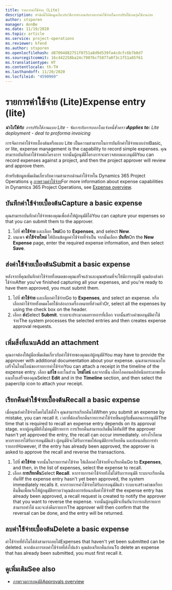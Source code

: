 ```yaml
---
title: รายการค่าใช้จ่าย (Lite)
description: หัวข้อนี้ให้ข้อมูลเกี่ยวกับวิธีการทำงานกับรายการค่าใช้จ่ายในการปรับใช้งานรุ่นใช้งานง่าย
author: stsporen
manager: AnnBe
ms.date: 11/19/2020
ms.topic: article
ms.service: project-operations
ms.reviewer: kfend
ms.author: stsporen
ms.openlocfilehash: d87094882751f0751a8d9d539fa4cdcfc6b7b0d7
ms.sourcegitcommit: 16c442258ba24c79076cf5877a0f3c1f51a85f61
ms.translationtype: HT
ms.contentlocale: th-TH
ms.lasthandoff: 11/20/2020
ms.locfileid: "4590969"
---
```

# <a name="expense-entry-lite"></a><span data-ttu-id="a847e-103">รายการค่าใช้จ่าย (Lite)</span><span class="sxs-lookup"><span data-stu-id="a847e-103">Expense entry (lite)</span></span>

<span data-ttu-id="a847e-104">_**นำไปใช้กับ:** การปรับใช้งานแบบ Lite - จัดการกับการออกใบแจ้งหนี้ชั่วคราว_</span><span class="sxs-lookup"><span data-stu-id="a847e-104">_**Applies to:** Lite deployment - deal to proforma invoicing_</span></span>

<span data-ttu-id="a847e-105">การจัดการค่าใช้จ่ายเบื้องต้นหรือแบบ Lite เป็นความสามารถในการบันทึกค่าใช้จ่ายแบบง่าย</span><span class="sxs-lookup"><span data-stu-id="a847e-105">Basic, or lite, expense management is the capability to record simple expenses.</span></span> <span data-ttu-id="a847e-106">คุณสามารถบันทึกค่าใช้จ่ายต่อโครงการ จากนั้นผู้อนุมัติโครงการจะตรวจสอบและอนุมัติ</span><span class="sxs-lookup"><span data-stu-id="a847e-106">You can record expenses against a project, and then the project approver will review and approve them.</span></span>

<span data-ttu-id="a847e-107">สำหรับข้อมูลเพิ่มเติมเกี่ยวกับความสามารถด้านค่าใช้จ่ายใน Dynamics 365 Project Operations ดู [ภาพรวมค่าใช้จ่าย](expense-overview.md)</span><span class="sxs-lookup"><span data-stu-id="a847e-107">For more information about expense capabilities in Dynamics 365 Project Operations, see [Expense overview](expense-overview.md).</span></span>

## <a name="capture-a-basic-expense"></a><span data-ttu-id="a847e-108">บันทึกค่าใช้จ่ายเบื้องต้น</span><span class="sxs-lookup"><span data-stu-id="a847e-108">Capture a basic expense</span></span>

<span data-ttu-id="a847e-109">คุณสามารถบันทึกค่าใช้จ่ายของคุณเพื่อส่งให้ผู้อนุมัติได้</span><span class="sxs-lookup"><span data-stu-id="a847e-109">You can capture your expenses so that you can submit them to the approver.</span></span>

1. <span data-ttu-id="a847e-110">ไปที่ **ค่าใช้จ่าย** และเลือก **ใหม่**</span><span class="sxs-lookup"><span data-stu-id="a847e-110">Go to **Expenses**, and select **New**.</span></span>
2. <span data-ttu-id="a847e-111">บนเพจ **ค่าใช้จ่ายใหม่** ให้ป้อนข้อมูลค่าใช้จ่ายที่จำเป็น จากนั้นเลือก **บันทึก**</span><span class="sxs-lookup"><span data-stu-id="a847e-111">On the **New Expense** page, enter the required expense information, and then select **Save**.</span></span>

## <a name="submit-a-basic-expense"></a><span data-ttu-id="a847e-112">ส่งค่าใช้จ่ายเบื้องต้น</span><span class="sxs-lookup"><span data-stu-id="a847e-112">Submit a basic expense</span></span>

<span data-ttu-id="a847e-113">หลังจากที่คุณบันทึกค่าใช้จ่ายทั้งหมดของคุณเสร็จแล้วและคุณพร้อมที่จะให้มีการอนุมัติ คุณต้องส่งค่าใช้จ่าย</span><span class="sxs-lookup"><span data-stu-id="a847e-113">After you've finished capturing all your expenses, and you're ready to have them approved, you must submit them.</span></span>

1. <span data-ttu-id="a847e-114">ไปที่ **ค่าใช้จ่าย** และเลือกค่าใช้จ่าย</span><span class="sxs-lookup"><span data-stu-id="a847e-114">Go to **Expenses**, and select an expense.</span></span> <span data-ttu-id="a847e-115">หรือเลือกค่าใช้จ่ายทั้งหมดโดยใช้กล่องกาเครื่องหมายที่ส่วนหัว</span><span class="sxs-lookup"><span data-stu-id="a847e-115">Or, select all the expenses by using the check box on the header.</span></span>
2. <span data-ttu-id="a847e-116">เลือก **ส่ง**</span><span class="sxs-lookup"><span data-stu-id="a847e-116">Select **Submit**.</span></span> <span data-ttu-id="a847e-117">ระบบจะประมวลผลรายการที่เลือก จากนั้นสร้างคำขออนุมัติค่าใช้จ่าย</span><span class="sxs-lookup"><span data-stu-id="a847e-117">The system processes the selected entries and then creates expense approval requests.</span></span>

## <a name="add-an-attachment"></a><span data-ttu-id="a847e-118">เพิ่มสิ่งที่แนบ</span><span class="sxs-lookup"><span data-stu-id="a847e-118">Add an attachment</span></span>

<span data-ttu-id="a847e-119">คุณอาจต้องให้คู่มือเพิ่มเติมเกี่ยวกับค่าใช้จ่ายของคุณแก่ผู้อนุมัติ</span><span class="sxs-lookup"><span data-stu-id="a847e-119">You may have to provide the approver with additional documentation about your expense.</span></span> <span data-ttu-id="a847e-120">คุณสามารถแนบใบเสร็จในไทม์ไลน์ของรายการค่าใช้จ่าย</span><span class="sxs-lookup"><span data-stu-id="a847e-120">You can attach a receipt in the timeline of the expense entry.</span></span> <span data-ttu-id="a847e-121">เลือก **แก้ไข** และในส่วน **ไทม์ไลน์** และจากนั้น เลือกไอคอนคลิปหนีบกระดาษเพื่อแนบใบเสร็จของคุณ</span><span class="sxs-lookup"><span data-stu-id="a847e-121">Select **Edit** and in the **Timeline** section, and then select the paperclip icon to attach your receipt.</span></span>

## <a name="recall-a-basic-expense"></a><span data-ttu-id="a847e-122">เรียกคืนค่าใช้จ่ายเบื้องต้น</span><span class="sxs-lookup"><span data-stu-id="a847e-122">Recall a basic expense</span></span>

<span data-ttu-id="a847e-123">เมื่อคุณส่งค่าใช้จ่ายโดยไม่ได้ตั้งใจ คุณสามารถเรียกคืนได้</span><span class="sxs-lookup"><span data-stu-id="a847e-123">When you submit an expense by mistake, you can recall it.</span></span> <span data-ttu-id="a847e-124">เวลาที่ต้องเรียกคืนรายการค่าใช้จ่ายขึ้นอยู่กับขั้นตอนการอนุมัติ</span><span class="sxs-lookup"><span data-stu-id="a847e-124">The time that is required to recall an expense entry depends on its approval stage.</span></span>  <span data-ttu-id="a847e-125">หากผู้อนุมัติยังไม่อนุมัติรายการ การเรียกคืนสามารถเกิดขึ้นได้ทันที</span><span class="sxs-lookup"><span data-stu-id="a847e-125">If the approver hasn't yet approved the entry, the recall can occur immediately.</span></span> <span data-ttu-id="a847e-126">อย่างไรก็ตาม หากรายการได้รับการอนุมัติแล้ว ผู้อนุมัติจะได้รับการขอให้อนุมัติการเรียกคืน และย้อนกลับการทำรายการ</span><span class="sxs-lookup"><span data-stu-id="a847e-126">However, if the entry has already been approved, the approver is asked to approve the recall and reverse the transactions.</span></span>

1. <span data-ttu-id="a847e-127">ไปที่ **ค่าใช้จ่าย** จากนั้นในรายการค่าใช้จ่าย ให้เลือกค่าใช้จ่ายที่จะเรียกคืน</span><span class="sxs-lookup"><span data-stu-id="a847e-127">Go to **Expenses**, and then, in the list of expenses, select the expense to recall.</span></span>
2. <span data-ttu-id="a847e-128">เลือก **การเรียกคืน**</span><span class="sxs-lookup"><span data-stu-id="a847e-128">Select **Recall**.</span></span> <span data-ttu-id="a847e-129">หากรายการค่าใช้จ่ายยังไม่ได้รับการอนุมัติ ระบบจะเรียกคืนทันที</span><span class="sxs-lookup"><span data-stu-id="a847e-129">If the expense entry hasn't yet been approved, the system immediately recalls it.</span></span> <span data-ttu-id="a847e-130">หากรายการค่าใช้จ่ายได้รับการอนุมัติแล้ว ระบบจะสร้างคำขอเรียกคืนขึ้นเพื่อแจ้งให้ผู้อนุมัติทราบว่าคุณต้องการย้อนกลับค่าใช้จ่าย</span><span class="sxs-lookup"><span data-stu-id="a847e-130">If the expense entry has already been approved, a recall request is created to notify the approver that you want to reverse the expense.</span></span> <span data-ttu-id="a847e-131">จากนั้นผู้อนุมัติจะยืนยันว่าการกลับรายการสามารถทำได้ และจะส่งคืนรายการ</span><span class="sxs-lookup"><span data-stu-id="a847e-131">The approver will then confirm that the reversal can be done, and the entry will be returned.</span></span>

## <a name="delete-a-basic-expense"></a><span data-ttu-id="a847e-132">ลบค่าใช้จ่ายเบื้องต้น</span><span class="sxs-lookup"><span data-stu-id="a847e-132">Delete a basic expense</span></span>

<span data-ttu-id="a847e-133">ค่าใช้จ่ายที่ยังไม่ได้ส่งสามารถลบได้</span><span class="sxs-lookup"><span data-stu-id="a847e-133">Expenses that haven't yet been submitted can be deleted.</span></span> <span data-ttu-id="a847e-134">หากต้องการลบค่าใช้จ่ายที่ส่งไปแล้ว คุณต้องเรียกคืนก่อน</span><span class="sxs-lookup"><span data-stu-id="a847e-134">To delete an expense that has already been submitted, you must first recall it.</span></span>

## <a name="see-also"></a><span data-ttu-id="a847e-135">ดูเพิ่มเติม</span><span class="sxs-lookup"><span data-stu-id="a847e-135">See also</span></span>

- [<span data-ttu-id="a847e-136">ภาพรวมการอนุมัติ</span><span class="sxs-lookup"><span data-stu-id="a847e-136">Approvals overview</span></span>](../approvals/approvals-overview.md)
